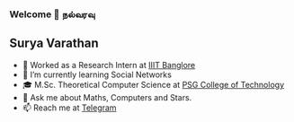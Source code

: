 ###  Welcome 🙏 நல்வரவு
## Surya Varathan

- 🔭 Worked as a Research Intern at [IIIT Banglore](https://www.iiitb.ac.in/)
- 🌱 I’m currently learning Social Networks
- 🎓 M.Sc. Theoretical Computer Science at [PSG College of Technology](www.psgtech.edu)
- 💬 Ask me about Maths, Computers and Stars.
- 📫 Reach me at [Telegram](https://t.me/surya_varathan/)

